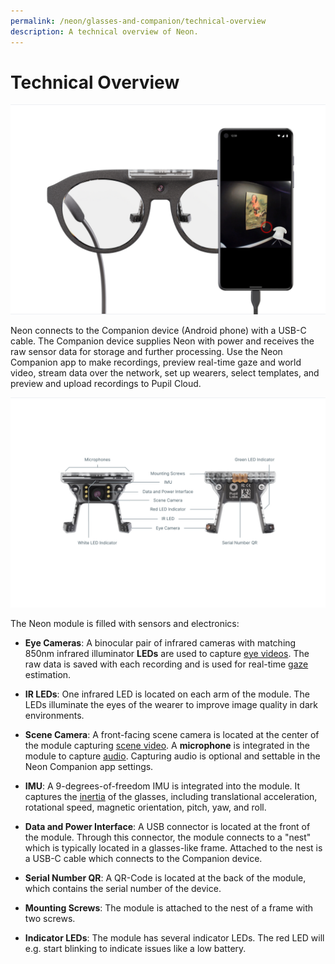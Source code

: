 ```yaml
---
permalink: /neon/glasses-and-companion/technical-overview
description: A technical overview of Neon.
---
```


# Technical Overview

![Technical Overview](./technical_overview_1.jpg)

Neon connects to the Companion device (Android phone) with a USB-C cable. The Companion device supplies Neon with power and receives the raw sensor data for storage and further processing. Use the Neon Companion app to make recordings, preview real-time gaze and world video, stream data over the network, set up wearers, select templates, and preview and upload recordings to Pupil Cloud.

![Technical Overview](./technical_overview_2.jpg)

The Neon module is filled with sensors and electronics:

- **Eye Cameras**: A binocular pair of infrared cameras with matching 850nm infrared illuminator **LEDs** are used to capture [eye videos](/neon/basic-concepts/data-streams/#eye-videos). The raw data is saved with each recording and is used for real-time [gaze](/neon/basic-concepts/data-streams/#gaze) estimation.

- **IR LEDs**: One infrared LED is located on each arm of the module. The LEDs illuminate the eyes of the wearer to improve image quality in dark environments.

- **Scene Camera**: A front-facing scene camera is located at the center of the module capturing [scene video](/neon/basic-concepts/data-streams/#scene-video). A **microphone** is integrated in the module to capture [audio](/neon/basic-concepts/data-streams/#audio). Capturing audio is optional and settable in the Neon Companion app settings.
 
- **IMU**: A 9-degrees-of-freedom IMU is integrated into the module. It captures the [inertia](/neon/basic-concepts/data-streams/#inertial-measurements) of the glasses, including translational acceleration, rotational speed, magnetic orientation, pitch, yaw, and roll.

- **Data and Power Interface**: A USB connector is located at the front of the module. Through this connector, the module connects to a "nest" which is typically located in a glasses-like frame. Attached to the nest is a USB-C cable which connects to the Companion device.

- **Serial Number QR**: A QR-Code is located at the back of the module, which contains the serial number of the device.

- **Mounting Screws**: The module is attached to the nest of a frame with two screws.

- **Indicator LEDs**: The module has several indicator LEDs. The red LED will e.g. start blinking to indicate issues like a low battery.